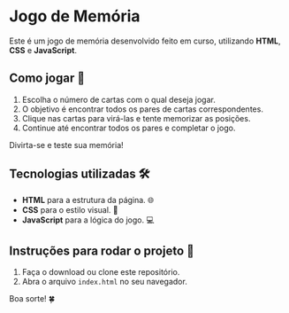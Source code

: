 # Jogo de Memória

Este é um jogo de memória desenvolvido feito em curso, utilizando **HTML**, **CSS** e **JavaScript**.

## Como jogar 🧠

1. Escolha o número de cartas com o qual deseja jogar.
2. O objetivo é encontrar todos os pares de cartas correspondentes.
3. Clique nas cartas para virá-las e tente memorizar as posições.
4. Continue até encontrar todos os pares e completar o jogo.

Divirta-se e teste sua memória!

## Tecnologias utilizadas 🛠️

- **HTML** para a estrutura da página. 🌐
- **CSS** para o estilo visual. 🎨
- **JavaScript** para a lógica do jogo. 💻

## Instruções para rodar o projeto 🚀

1. Faça o download ou clone este repositório.
2. Abra o arquivo `index.html` no seu navegador.

Boa sorte! 🍀
